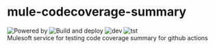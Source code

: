 # mule-codecoverage-summary
![Powered by](https://img.shields.io/badge/Powered%20by-Mulesoft-blue.svg) 
![Build and deploy](https://github.com/jpontdia/mule-codecoverage-summary/actions/workflows/build.yml/badge.svg)
![dev](https://badgen.net/github/checks/jpontdia/mule-codecoverage-summary/main/dev?label=Deployment%20dev)
![tst](https://badgen.net/github/checks/jpontdia/mule-codecoverage-summary/main/tst?label=Deployment%20tst)
<br>
Mulesoft service for testing code coverage summary for github actions